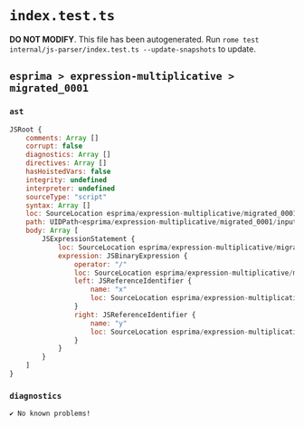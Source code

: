 # `index.test.ts`

**DO NOT MODIFY**. This file has been autogenerated. Run `rome test internal/js-parser/index.test.ts --update-snapshots` to update.

## `esprima > expression-multiplicative > migrated_0001`

### `ast`

```javascript
JSRoot {
	comments: Array []
	corrupt: false
	diagnostics: Array []
	directives: Array []
	hasHoistedVars: false
	integrity: undefined
	interpreter: undefined
	sourceType: "script"
	syntax: Array []
	loc: SourceLocation esprima/expression-multiplicative/migrated_0001/input.js 1:0-2:0
	path: UIDPath<esprima/expression-multiplicative/migrated_0001/input.js>
	body: Array [
		JSExpressionStatement {
			loc: SourceLocation esprima/expression-multiplicative/migrated_0001/input.js 1:0-1:5
			expression: JSBinaryExpression {
				operator: "/"
				loc: SourceLocation esprima/expression-multiplicative/migrated_0001/input.js 1:0-1:5
				left: JSReferenceIdentifier {
					name: "x"
					loc: SourceLocation esprima/expression-multiplicative/migrated_0001/input.js 1:0-1:1 (x)
				}
				right: JSReferenceIdentifier {
					name: "y"
					loc: SourceLocation esprima/expression-multiplicative/migrated_0001/input.js 1:4-1:5 (y)
				}
			}
		}
	]
}
```

### `diagnostics`

```
✔ No known problems!

```
